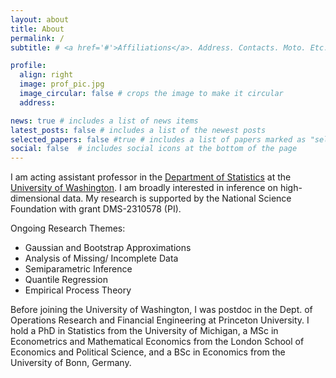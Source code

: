 ```yaml
---
layout: about
title: About
permalink: /
subtitle: # <a href='#'>Affiliations</a>. Address. Contacts. Moto. Etc.

profile:
  align: right
  image: prof_pic.jpg
  image_circular: false # crops the image to make it circular
  address: 

news: true # includes a list of news items
latest_posts: false # includes a list of the newest posts
selected_papers: false #true # includes a list of papers marked as "selected={true}"
social: false  # includes social icons at the bottom of the page
---
```


I am acting assistant professor in the [Department of Statistics](https://stat.uw.edu) at the [University of Washington](https://www.washington.edu). I am broadly interested in inference on high-dimensional data. My research is supported by the National Science Foundation with grant DMS-2310578 (PI).

Ongoing Research Themes:
 * Gaussian and Bootstrap Approximations
 * Analysis of Missing/ Incomplete Data
 * Semiparametric Inference
 * Quantile Regression
 * Empirical Process Theory

Before joining the University of Washington, I was postdoc in the Dept. of Operations Research and Financial Engineering at Princeton University. I hold a PhD in Statistics from the University of Michigan, a MSc in Econometrics and Mathematical Economics from the London School of Economics and Political Science, and a BSc in Economics from the University of Bonn, Germany. 

